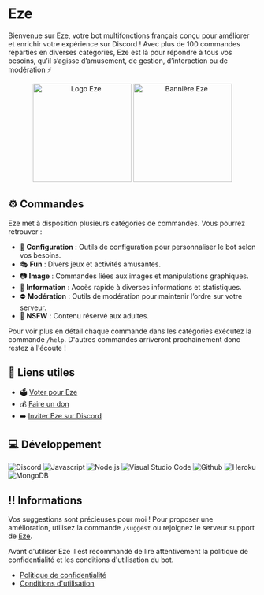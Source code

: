 # Eze

Bienvenue sur Eze, votre bot multifonctions français conçu pour améliorer et enrichir votre expérience sur Discord ! Avec plus de 100 commandes réparties en diverses catégories, Eze est là pour répondre à tous vos besoins, qu’il s’agisse d’amusement, de gestion, d’interaction ou de modération ⚡️

<p align="center">
  <img src="https://cdn.discordapp.com/attachments/488126372976525343/1240251711382356010/eze.jpeg?ex=686268ea&is=6861176a&hm=9e45dc2eb298fd7f7c310bc393ed126461897a8a2029983b2394e6944fcf6d00&" alt="Logo Eze" width="200" height="200">
  <img src="https://cdn.discordapp.com/attachments/488126372976525343/1240251711650529280/eze.png?ex=686268ea&is=6861176a&hm=859f150388dee412846155c28657f64a8e34f17114ed616f3c9d21e73efa9c8d&" alt="Bannière Eze" height="200">
</p>

## ⚙️ Commandes

Eze met à disposition plusieurs catégories de commandes. Vous pourrez retrouver :

* 🔧 **Configuration** : Outils de configuration pour personnaliser le bot selon vos besoins.
* 🎭 **Fun** : Divers jeux et activités amusantes.
* 📷 **Image** : Commandes liées aux images et manipulations graphiques.
* 🔎 **Information** : Accès rapide à diverses informations et statistiques.
* ⛔ **Modération** : Outils de modération pour maintenir l’ordre sur votre serveur.
* 🔞 **NSFW** : Contenu réservé aux adultes.

Pour voir plus en détail chaque commande dans les catégories exécutez la commande `/help`. D'autres commandes arriveront prochainement donc restez à l'écoute !

## 🔗 Liens utiles

* 🗳️ [Voter pour Eze](https://top.gg/bot/1090997197371351102)
* 💰 [Faire un don](https://ko-fi.com/aknor)
* ➡️ [Inviter Eze sur Discord](https://discord.com/oauth2/authorize?client_id=1090997197371351102)

## 💻 Développement

![Discord](https://img.shields.io/badge/Discord-7289DA?style=for-the-badge&logo=discord&logoColor=white)
![Javascript](https://img.shields.io/badge/JavaScript-F7DF1E?style=for-the-badge&logo=javascript&logoColor=black)
![Node.js](https://img.shields.io/badge/Node.js-43853D?style=for-the-badge&logo=node.js&logoColor=white)
![Visual Studio Code](https://img.shields.io/badge/Visual_Studio_Code-0078D4?style=for-the-badge&logo=visual%20studio%20code&logoColor=white)
![Github](https://img.shields.io/badge/GitHub-100000?style=for-the-badge&logo=github&logoColor=white)
![Heroku](https://img.shields.io/badge/heroku-%23430098.svg?style=for-the-badge&logo=heroku&logoColor=white)
![MongoDB](https://img.shields.io/badge/MongoDB-4EA94B?style=for-the-badge&logo=mongodb&logoColor=white)

## ‼️ Informations

Vos suggestions sont précieuses pour moi ! Pour proposer une amélioration, utilisez la commande `/suggest` ou rejoignez le serveur support de [Eze](https://discord.gg).

Avant d'utiliser Eze il est recommandé de lire attentivement la politique de confidentialité et les conditions d'utilisation du bot.

* [Politique de confidentialité](https://github.com/Aknor/Aknor/blob/main/privacy-policy.md)
* [Conditions d'utilisation](https://github.com/Aknor/Aknor/blob/main/terms-of-service.md)
